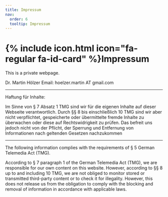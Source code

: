 ```yaml
---
title: Impressum
nav:
  order: 6
  tooltip: Impressum
---
```


# {% include icon.html icon="fa-regular fa-id-card" %}Impressum

This is a private webpage.

Dr. Martin Hölzer
Email: hoelzer.martin AT gmail.com

---

Haftung für Inhalte:

Im Sinne von § 7 Absatz 1 TMG sind wir für die eigenen Inhalte auf dieser
Webseite verantwortlich. Durch §§ 8 bis einschließlich 10 TMG sind wir aber
nicht verpflichtet, gespeicherte oder übermittelte fremde Inhalte zu überwachen
oder diese auf Rechtswidrigkeit zu prüfen. Das befreit uns jedoch nicht von der
Pflicht, der Sperrung und Entfernung von Informationen nach geltenden Gesetzen
nachzukommen

---

The following information complies with the requirements of § 5 German Telemedia Act (TMG).

According to § 7 paragraph 1 of the German Telemedia Act (TMG), we are responsible for our own content on this website. However, according to §§ 8 up to and including 10 TMG, we are not obliged to monitor stored or transmitted third-party content or to check it for illegality. However, this does not release us from the obligation to comply with the blocking and removal of information in accordance with applicable laws.
